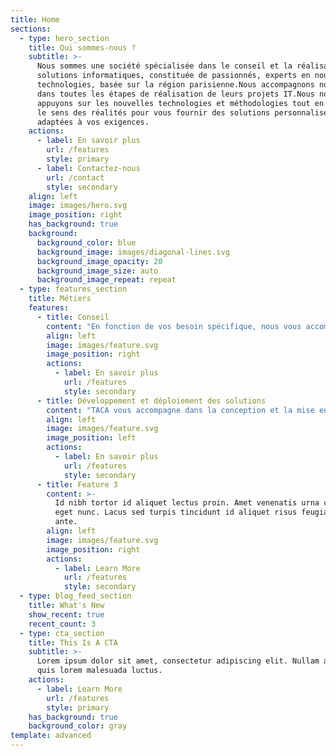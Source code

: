 ```yaml
---
title: Home
sections:
  - type: hero_section
    title: Qui sommes-nous ?
    subtitle: >-
      Nous sommes une société spécialisée dans le conseil et la réalisation des
      solutions informatiques, constituée de passionnés, experts en nouvelles
      technologies, basée sur la région parisienne.Nous accompagnons nos clients
      dans toutes les étapes de réalisation de leurs projets IT.Nous nous
      appuyons sur les nouvelles technologies et méthodologies tout en gardant
      le sens des réalités pour vous fournir des solutions personnalisées et
      adaptées à vos exigences.
    actions:
      - label: En savoir plus
        url: /features
        style: primary
      - label: Contactez-nous
        url: /contact
        style: secondary
    align: left
    image: images/hero.svg
    image_position: right
    has_background: true
    background:
      background_color: blue
      background_image: images/diagonal-lines.svg
      background_image_opacity: 20
      background_image_size: auto
      background_image_repeat: repeat
  - type: features_section
    title: Métiers
    features:
      - title: Conseil
        content: "En fonction de vos besoin spécifique, nous vous accompagnons tout au long de vos projets dans les domaines suivants\_:\n\n*   Assistance à maitrise d’ouvrage / direction de projet\n\n*   Architecture du SI\n\n*   Gestion de projet\n\n*   Conseil en technologie\n"
        align: left
        image: images/feature.svg
        image_position: right
        actions:
          - label: En savoir plus
            url: /features
            style: secondary
      - title: Développement et déploiement des solutions
        content: "TACA vous accompagne dans la conception et la mise en œuvre de votre SI et vos solutions informatiques.\n\nNotre éthique de travail est basée sur la satisfaction du client en assurant des prestations de qualité pour les prestations proposées\_:\n\n*   Recueil du besoin\n\n*   Rédaction des spécification fonctionnelles\n\n*   Conception et développement\n\n*   Qualité Assurance (Tests et recettes)\n\n*   Maintenance applicative\n\n*   Support applicatif\n"
        align: left
        image: images/feature.svg
        image_position: left
        actions:
          - label: En savoir plus
            url: /features
            style: secondary
      - title: Feature 3
        content: >-
          Id nibh tortor id aliquet lectus proin. Amet venenatis urna cursus
          eget nunc. Lacus sed turpis tincidunt id aliquet risus feugiat in
          ante.
        align: left
        image: images/feature.svg
        image_position: right
        actions:
          - label: Learn More
            url: /features
            style: secondary
  - type: blog_feed_section
    title: What's New
    show_recent: true
    recent_count: 3
  - type: cta_section
    title: This Is A CTA
    subtitle: >-
      Lorem ipsum dolor sit amet, consectetur adipiscing elit. Nullam a metus
      quis lorem malesuada luctus.
    actions:
      - label: Learn More
        url: /features
        style: primary
    has_background: true
    background_color: gray
template: advanced
---
```

